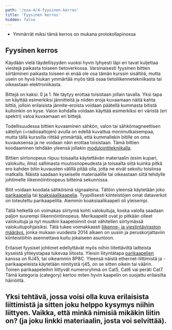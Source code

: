```yaml
---
path: '/osa-4/4-fyysinen-kerros'
title: 'Fyysinen kerros'
hidden: false
---
```



<text-box variant='learningObjectives' name='Oppimistavoitteet'>

- Ymmärrät miksi tämä kerros on mukana protokollapinossa

</text-box>


##  Fyysinen kerros

Käydään vielä täydellisyyden vuoksi hyvin lyhyesti läpi eri tavat kuljettaa viestejä paikasta toiseen tietoverkossa. Varsinaisesti fyysinen bittien siirtäminen paikasta toiseen ei enää ole osa tämän kurssin sisältöä, mutta usein on hyvä hiukan ymmärtää myös tätä osaa tietoliikennetekniikasta tai oikeastaan elektroniikasta.

Bittejä on kaksi: 0 ja 1. Ne täytyy erottaa toisistaan jollain tavalla. Yksi tapa on käyttää esimerkiksi jännitteitä ja niiden eroja kuvaamaan näitä kahta bittiä, jolloin erilaisista jännite-eroista voidaan päätellä kummasta bitistä kulloinkin on kyse. Valon kohdalla voidaan käyttää esimerkiksi eri väristä (eri spektri) valoa kuvaamaan eri bittejä.

Todellisuudessa bittien kuvaaminen sähkön, valon tai sähkömagneettisen säteilyn (=radioaaltojen) avulla on edellä kuvattua monimutkaisempaa, mutta tällä kurssilla riittää ymmärtää, että kummallekin bitille on oma kuvauksensa ja ne voidaan näin erottaa toisistaan. Tämä bittien koodaaminen tehdään yleensä jollakin [modulointitekniikalla](https://fi.wikipedia.org/wiki/Modulaatio_(elektroniikka)).

Bittien siirtonopeus riipuu toisaalta käytettävän materiaalin (esim kupari, valokuitu, ilma) sallimasta muutosnopeudesta ja toisaalta siitä kuinka pitkä ero kahden bitin kuvausten välillä pitää olla, jotta ne eivät sekoitu toisiinsa matkalla. Näistä saadaan kyseiselle materiaalille tai oikeastaan siitä tehdylle johtimelle liikennöintinopeus bitteinä sekunnissa.

Bitit voidaan koodata sähköisinä signaaleina. Tällöin yleensä käytetään joko [parikaapelia](https://fi.wikipedia.org/wiki/Parikaapeli) tai [koaksiaalikaapelia](https://fi.wikipedia.org/wiki/Koaksiaalikaapeli). Tyypillisesti kiinteistöjen omat dataverkot on toteutettu parikaapelilla. Aiemmin koaksiaalikaapeli oli yleisempi.

Tällä hetkellä on voimakas siirtymä kohti valokuituja, koska valolla saadaan paljon suurempi liikennöintinopeus. Merikaapelit ovat jo pitkään olleet valokuituja ja nyt muutkin kaapeloinnit ovat vähitellen siirtymässä valokuitupohjaisiksi. Tätä tukee voimakkaasti [liikenne- ja viestintäviraston määräys](https://www.traficom.fi/fi/viestinta/viestintaverkot/kiinteiston-sisaverkko), jonka mukaan vuodesta 2014 alkaen on uusiin ja peruskorjattaviin kiinteistöihin asennettava kuitu jokaiseen asuntoon.

Erilaiset fyysiset johtimet edellyttävät myös niihin liitettäviltä laitteista kyseistä yhteystapaa tukevaa liitosta. Yleisin liityntätapa [parikaapelien](https://fi.wikipedia.org/wiki/Parikaapeli) kanssa on RJ45, tai oikeammin 8P8C. Yleensä näistä ethernet-liittimistä ja -parikaapeleista käytetään nimitystä rj45, on se sitten oikein tai väärin. Toinen parikaapeleihin liittyvät numeroryhmä on Cat5, Cat6 vai peräti Cat7. Tämä kategoria (category) kertoo miten hyvin kaapelin on suojattu erilaisilta häiriöiltä.


## Yksi tehtävä, jossa voisi olla kuva erilaisista liittimistä ja sitten joku helppo kysymys niihin liittyen. Vaikka, että minkä nimisiä mikäkin liitin on?  (ja joku linkki materiaalin, josta voi selvittää).



